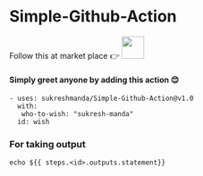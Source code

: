 # Simple-Github-Action

Follow this at market place 👉 [<img src = "https://avatars0.githubusercontent.com/u/44036562?s=200&v=4" width= "40px">](https://github.com/marketplace/actions/simple-github-action)

#### Simply greet anyone by adding this action 😊
```
- uses: sukreshmanda/Simple-Github-Action@v1.0
  with:
   who-to-wish: "sukresh-manda"
  id: wish
```

### For taking output 
```
echo ${{ steps.<id>.outputs.statement}}
```
